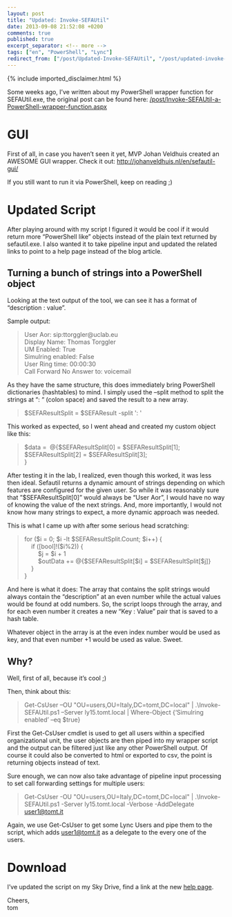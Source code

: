 ```yaml
---
layout: post
title: "Updated: Invoke-SEFAUtil"
date: 2013-09-08 21:52:08 +0200
comments: true
published: true
excerpt_separator: <!-- more -->
tags: ["en", "PowerShell", "Lync"]
redirect_from: ["/post/Updated-Invoke-SEFAUtil", "/post/updated-invoke-sefautil"]
---
```

<!-- more -->
{% include imported_disclaimer.html %}
<p>Some weeks ago, I’ve written about my PowerShell wrapper function for SEFAUtil.exe, the original post can be found here: <a title="/post/Invoke-SEFAUtil-a-PowerShell-wrapper-function.aspx" href="/post/Invoke-SEFAUtil-a-PowerShell-wrapper-function.aspx">/post/Invoke-SEFAUtil-a-PowerShell-wrapper-function.aspx</a></p>  <h1>GUI</h1>  <p>First of all, in case you haven’t seen it yet, MVP Johan Veldhuis created an AWESOME GUI wrapper. Check it out: <a title="http://johanveldhuis.nl/en/sefautil-gui/" href="http://johanveldhuis.nl/en/sefautil-gui/">http://johanveldhuis.nl/en/sefautil-gui/</a></p>  <p>If you still want to run it via PowerShell, keep on reading ;)</p>  <h1></h1>  <h1>Updated Script</h1>  <p>After playing around with my script I figured it would be cool if it would return more “PowerShell like” objects instead of the plain text returned by sefautil.exe. I also wanted it to take pipeline input and updated the related links to point to a help page instead of the blog article. </p>  <h2></h2>  <h2>Turning a bunch of strings into a PowerShell object</h2>  <p>Looking at the text output of the tool, we can see it has a format of “description : value”. </p>  <p>Sample output:</p>  <blockquote>   <p>User Aor: sip:ttorggler@uclab.eu      <br />Display Name: Thomas Torggler       <br />UM Enabled: True       <br />Simulring enabled: False       <br />User Ring time: 00:00:30       <br />Call Forward No Answer to: voicemail</p> </blockquote>  <p>As they have the same structure, this does immediately bring PowerShell dictionaries (hashtables) to mind. I simply used the –split method to split the strings at “: “ (colon space) and saved the result to a new array.</p>  <blockquote>   <p>$SEFAResultSplit = $SEFAResult -split ': '</p> </blockquote>  <p>This worked as expected, so I went ahead and created my custom object like this:</p>  <blockquote>   <p>$data =&#160; @{$SEFAResultSplit[0] = $SEFAResultSplit[1];      <br />$SEFAResultSplit[2] = $SEFAResultSplit[3];       <br />}</p> </blockquote>  <p>After testing it in the lab, I realized, even though this worked, it was less then ideal. Sefautil returns a dynamic amount of strings depending on which features are configured for the given user. So while it was reasonably sure that ”$SEFAResultSplit[0]” would always be “User Aor”, I would have no way of knowing the value of the next strings. And, more importantly, I would not know how many strings to expect, a more dynamic approach was needed.</p>  <p>This is what I came up with after some serious head scratching:</p>  <blockquote>   <p>for ($i = 0; $i -lt $SEFAResultSplit.Count; $i++) {      <br />&#160;&#160;&#160; if ([bool]!($i%2)) {       <br />&#160;&#160;&#160;&#160;&#160;&#160;&#160; $j = $i + 1       <br />&#160;&#160;&#160;&#160;&#160;&#160;&#160; $outData += @{$SEFAResultSplit[$i] = $SEFAResultSplit[$j]}       <br />&#160;&#160;&#160; }       <br />}</p> </blockquote>  <p>And here is what it does: The array that contains the split strings would always contain the “description” at an even number while the actual values would be found at odd numbers. So, the script loops through the array, and for each even number it creates a new “Key : Value” pair that is saved to a hash table. </p>  <p>Whatever object in the array is at the even index number would be used as key, and that even number +1 would be used as value. Sweet.</p>  <h2></h2>  <h2>Why?</h2>  <p>Well, first of all, because it’s cool ;)</p>  <p>Then, think about this:</p>  <blockquote>   <p>Get-CsUser –OU &quot;OU=users,OU=Italy,DC=tomt,DC=local&quot; | .\Invoke-SEFAUtil.ps1 –Server ly15.tomt.local | Where-Object {‘Simulring enabled’ –eq $true}</p> </blockquote>  <p>First the Get-CsUser cmdlet is used to get all users within a specified organizational unit, the user objects are then piped into my wrapper script and the output can be filtered just like any other PowerShell output. Of course it could also be converted to html or exported to csv, the point is returning objects instead of text.</p>  <p>Sure enough, we can now also take advantage of pipeline input processing to set call forwarding settings for multiple users:</p>  <blockquote>   <p>Get-CsUser -OU &quot;OU=users,OU=Italy,DC=tomt,DC=local&quot; | .\Invoke-SEFAUtil.ps1 -Server ly15.tomt.local -Verbose -AddDelegate <a href="mailto:user1@tomt.it">user1@tomt.it</a></p> </blockquote>  <p>Again, we use Get-CsUser to get some Lync Users and pipe them to the script, which adds <a href="mailto:user1@tomt.it">user1@tomt.it</a> as a delegate to the every one of the users. </p>  <h1>Download</h1>  <p>I’ve updated the script on my Sky Drive, find a link at the new <a href="/page/PS-Invoke-SEFAUtilps1.aspx" target="_blank">help page</a>.</p>  <p>Cheers,    <br />tom</p>
